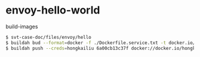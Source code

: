 # envoy-hello-world

build-images

```bash
$ svt-case-doc/files/envoy/hello
$ buildah bud --format=docker -f ./Dockerfile.service.txt -t docker.io/hongkailiu/test-envoy:service-001 .
$ buildah push --creds=hongkailiu 6a00cb13c37f docker://docker.io/hongkailiu/test-envoy:service-001

```